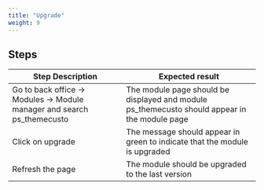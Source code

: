```yaml
---
title: "Upgrade"
weight: 9
---
```

## Steps
| Step Description | Expected result |
| ----- | ----- |
| Go to back office -> Modules -> Module manager and search ps_themecusto | The module page should be displayed and module ps_themecusto should appear in the module page |
| Click on upgrade | The message should appear in green to indicate that the module is upgraded |
| Refresh the page | The module should be upgraded to the last version |
